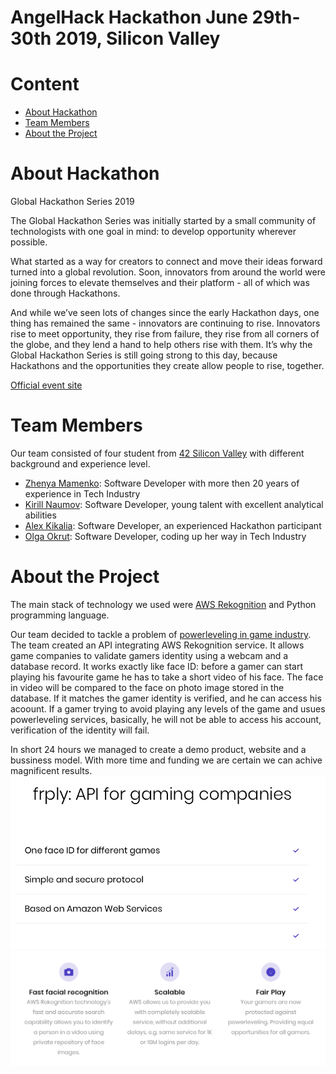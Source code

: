 # AngelHack Hackathon June 29th-30th 2019, Silicon Valley

**Content**
================
* [About Hackathon](#About-Hackathon)
* [Team Members](#Team-Members)
* [About the Project](#About-the-Project)


**About Hackathon**
==============

Global Hackathon Series 2019

The Global Hackathon Series was initially started by a small community of technologists with one goal in mind: to develop opportunity wherever possible.

What started as a way for creators to connect and move their ideas forward turned into a global revolution. Soon, innovators from around the world were joining forces to elevate themselves and their platform - all of which was done through Hackathons.

And while we’ve seen lots of changes since the early Hackathon days, one thing has remained the same - innovators are continuing to rise. Innovators rise to meet opportunity, they rise from failure, they rise from all corners of the globe, and they lend a hand to help others rise with them. It’s why the Global Hackathon Series is still going strong to this day, because Hackathons and the opportunities they create allow people to rise, together.

[Official event site][1]

**Team Members**
=====================

Our team consisted of four student from [42 Silicon Valley][2] with different background and experience level.

* [Zhenya Mamenko][3]: Software Developer with more then 20 years of experience in Tech Industry
* [Kirill Naumov][4]: Software Developer, young talent with excellent analytical abilities
* [Alex Kikalia][5]: Software Developer, an experienced Hackathon participant
* [Olga Okrut][6]: Software Developer, coding up her way in Tech Industry 

**About the Project**
===========================

The main stack of technology we used were [AWS Rekognition][7] and Python programming language.

Our team  decided to tackle a problem of [powerleveling in game industry][8]. The team created an API integrating AWS Rekognition service. It allows game companies to validate gamers identity using a webcam and a database record. It works exactly like face ID: before a gamer can start playing his favourite game he has to take a short video of his face. The face in video will be compared to the face on photo image stored in the database. If it matches the gamer identity is verified, and he can access his acoount. If a gamer trying to avoid playing any levels of the game and usues powerleveling services, basically, he will not be able to access his account, verification of the identity will fail.

In short 24 hours we managed to create a demo product, website and a bussiness model. With more time and funding we are certain we can achive magnificent results.
![product_page1](/img/about.png)
![product_page_2](/img/features.png)


[1]: https://www.hackathon.io/events
[2]: https://www.42.us.org
[3]: https://github.com/zhenya-mamenko
[4]: https://github.com/KirillVNaumov
[5]: https://github.com/akikalia
[6]: https://github.com/olgOk
[7]: https://aws.amazon.com/rekognition/
[8]: https://wowwiki.fandom.com/wiki/Power_leveling

